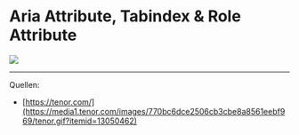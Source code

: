 # Aria Attribute, Tabindex & Role Attribute

<img src="<%- config.base %>/static/images/wand.gif" class="w-3/4" />

---

Quellen:
- [https://tenor.com/](https://media1.tenor.com/images/770bc6dce2506cb3cbe8a8561eebf969/tenor.gif?itemid=13050462)
